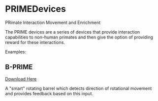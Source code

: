 # PRIMEDevices

PRimate Interaction Movement and Enrichment

The PRIME devices are a series of devices that provide interaction capabilities to non-human primates and then give the option of providing reward for these interactions.

Examples:

## B-PRIME

[Download Here](https://github.com/NaubaharAgha/PRIMEDevices/releases)

A "smart" rotating barrel which detects direction of rotational movement and provides feedback based on this input.
